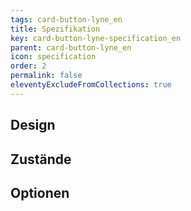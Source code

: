 ```yaml
---
tags: card-button-lyne_en
title: Spezifikation
key: card-button-lyne-specification_en
parent: card-button-lyne_en
icon: specification
order: 2
permalink: false
eleventyExcludeFromCollections: true
---
```


## Design 

## Zustände

## Optionen


